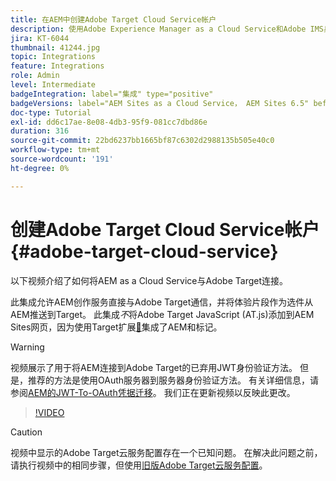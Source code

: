 ```yaml
---
title: 在AEM中创建Adobe Target Cloud Service帐户
description: 使用Adobe Experience Manager as a Cloud Service和Adobe IMS身份验证将Cloud Service与Adobe Target集成。
jira: KT-6044
thumbnail: 41244.jpg
topic: Integrations
feature: Integrations
role: Admin
level: Intermediate
badgeIntegration: label="集成" type="positive"
badgeVersions: label="AEM Sites as a Cloud Service， AEM Sites 6.5" before-title="false"
doc-type: Tutorial
exl-id: dd6c17ae-8e08-4db3-95f9-081cc7dbd86e
duration: 316
source-git-commit: 22bd6237bb1665bf87c6302d2988135b505e40c0
workflow-type: tm+mt
source-wordcount: '191'
ht-degree: 0%

---
```


# 创建Adobe Target Cloud Service帐户 {#adobe-target-cloud-service}

以下视频介绍了如何将AEM as a Cloud Service与Adobe Target连接。

此集成允许AEM创作服务直接与Adobe Target通信，并将体验片段作为选件从AEM推送到Target。  此集成&#x200B;*不*&#x200B;将Adobe Target JavaScript (AT.js)添加到AEM Sites网页，因为使用Target扩展[&#128279;](../experience-platform/data-collection/tags/connect-aem-tag-property-using-ims.md)集成了AEM和标记。

>[!WARNING]
>
>视频展示了用于将AEM连接到Adobe Target的已弃用JWT身份验证方法。 但是，推荐的方法是使用OAuth服务器到服务器身份验证方法。 有关详细信息，请参阅[AEM的JWT-To-OAuth凭据迁移](https://experienceleague.adobe.com/en/docs/experience-manager-learn/foundation/authentication/jwt-to-oauth-migration.html)。 我们正在更新视频以反映此更改。


>[!VIDEO](https://video.tv.adobe.com/v/41244?quality=12&learn=on)

>[!CAUTION]
>
>视频中显示的Adobe Target云服务配置存在一个已知问题。 在解决此问题之前，请执行视频中的相同步骤，但使用[旧版Adobe Target云服务配置](https://experienceleague.adobe.com/docs/experience-manager-learn/aem-target-tutorial/aem-target-implementation/using-aem-cloud-services.html?lang=zh-Hans)。
